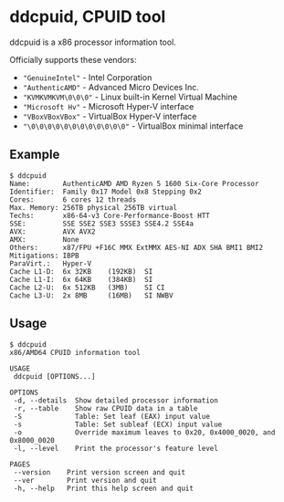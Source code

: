 

# ddcpuid, CPUID tool
ddcpuid is a x86 processor information tool.

Officially supports these vendors:
* `"GenuineIntel"` - Intel Corporation
* `"AuthenticAMD"` - Advanced Micro Devices Inc.
* `"KVMKVMKVM\0\0\0"` - Linux built-in Kernel Virtual Machine
* `"Microsoft Hv"` - Microsoft Hyper-V interface
* `"VBoxVBoxVBox"` - VirtualBox Hyper-V interface
* `"\0\0\0\0\0\0\0\0\0\0\0\0"` - VirtualBox minimal interface

## Example 
```
$ ddcpuid
Name:        AuthenticAMD AMD Ryzen 5 1600 Six-Core Processor
Identifier:  Family 0x17 Model 0x8 Stepping 0x2
Cores:       6 cores 12 threads
Max. Memory: 256TB physical 256TB virtual
Techs:       x86-64-v3 Core-Performance-Boost HTT
SSE:         SSE SSE2 SSE3 SSSE3 SSE4.2 SSE4a
AVX:         AVX AVX2
AMX:         None
Others:      x87/FPU +F16C MMX ExtMMX AES-NI ADX SHA BMI1 BMI2
Mitigations: IBPB
ParaVirt.:   Hyper-V
Cache L1-D:  6x 32KB    (192KB)  SI
Cache L1-I:  6x 64KB    (384KB)  SI
Cache L2-U:  6x 512KB   (3MB)    SI CI
Cache L3-U:  2x 8MB     (16MB)   SI NWBV
```

## Usage
```
$ ddcpuid
x86/AMD64 CPUID information tool

USAGE
 ddcpuid [OPTIONS...]

OPTIONS
 -d, --details  Show detailed processor information
 -r, --table    Show raw CPUID data in a table
 -S             Table: Set leaf (EAX) input value
 -s             Table: Set subleaf (ECX) input value
 -o             Override maximum leaves to 0x20, 0x4000_0020, and 0x8000_0020
 -l, --level    Print the processor's feature level

PAGES
 --version    Print version screen and quit
 --ver        Print version and quit
 -h, --help   Print this help screen and quit
```